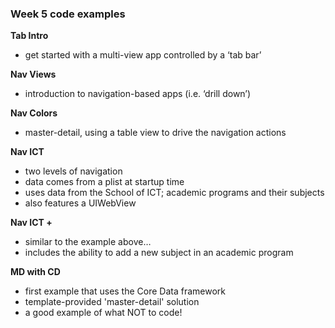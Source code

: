 ### Week 5 code examples

**Tab Intro** 
- get started with a multi-view app controlled by a ‘tab bar’

**Nav Views** 
- introduction to navigation-based apps (i.e. ‘drill down’)

**Nav Colors** 
- master-detail, using a table view to drive the navigation actions

**Nav ICT**
- two levels of navigation 
- data comes from a plist at startup time
- uses data from the School of ICT; academic programs and their subjects
- also features a UIWebView 

**Nav ICT +**
- similar to the example above…
- includes the ability to add a new subject in an academic program

**MD with CD**
- first example that uses the Core Data framework
- template-provided 'master-detail' solution
- a good example of what NOT to code!
